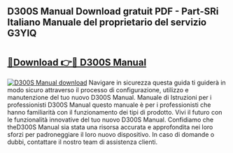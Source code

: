 ## D300S Manual Download gratuit PDF - Part-SRi Italiano Manuale del proprietario del servizio G3YIQ

# <h2><a href="http://dfe8p3h.blite.top/?on=D300S+Manual">🔗Download 👉🔴 D300S Manual</a></h2>

[![D300S Manual download](https://i.imgur.com/lujVjoI.png)](http://dfe8p3h.blite.top/?on=D300S+Manual)
Navigare in sicurezza questa guida ti guiderà in modo sicuro attraverso il processo di configurazione, utilizzo e manutenzione del tuo nuovo D300S Manual. Manuale di Istruzioni per i professionisti D300S Manual questo manuale è per i professionisti che hanno familiarità con il funzionamento dei tipi di prodotto. Vivi il futuro con le funzionalità innovative del tuo nuovo D300S Manual. Confidiamo che theD300S Manual sia stata una risorsa accurata e approfondita nei loro sforzi per padroneggiare il loro nuovo dispositivo. In caso di domande o dubbi, contattare il nostro team di assistenza clienti.

